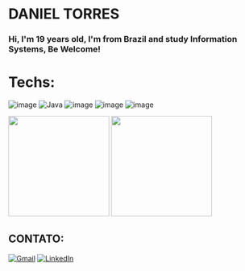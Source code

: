 # DANIEL TORRES
### Hi, I'm 19 years old, I'm from Brazil and study Information Systems, Be Welcome!

# Techs:

![image](https://img.shields.io/badge/Python-FFD43B?style=for-the-badge&logo=python&logoColor=blue)
![Java](https://img.shields.io/badge/Java-ED8B00?style=for-the-badge&logo=java&logoColor=white)
![image](https://img.shields.io/badge/PostgreSQL-316192?style=for-the-badge&logo=postgresql&logoColor=white)
![image](https://img.shields.io/badge/PowerBI-F2C811?style=for-the-badge&logo=Power%20BI&logoColor=white)
![image](https://img.shields.io/badge/Arduino-00979D?style=for-the-badge&logo=Arduino&logoColor=white)

<div>
  <img height=200em src="https://github-readme-stats.vercel.app/api?username=daniellucena1&show_icons=true&hide_rank=true&theme=dark"/>
  <img height=200em src="https://github-readme-stats.vercel.app/api/top-langs/?username=daniellucena1&layout=donut&theme=dark"/>
</div>

## CONTATO:

[![Gmail](https://img.shields.io/badge/Gmail-D14836?style=for-the-badge&logo=gmail&logoColor=white)](mailto:danieljlt23@gmail.com)
[![LinkedIn](https://img.shields.io/badge/linkedin-%230077B5.svg?style=for-the-badge&logo=linkedin&logoColor=white)](www.linkedin.com/in/daniel-torres-871024281/)

